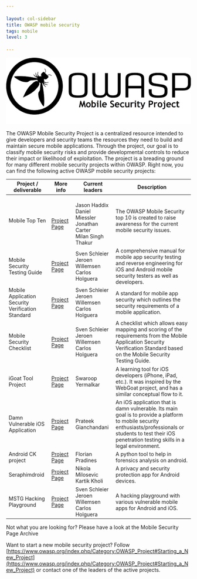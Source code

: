 ```yaml
---

layout: col-sidebar
title: OWASP mobile security
tags: mobile
level: 3

---
```


![OWASP mobile image](/assets/images/owasp_logo_milan.png)

The OWASP Mobile Security Project is a centralized resource intended to give developers and security teams the resources they need to build and maintain secure mobile applications. Through the project, our goal is to classify mobile security risks and provide developmental controls to reduce their impact or likelihood of exploitation. The project is a breading ground for many different mobile security projects within OWASP. Right now, you can find the following active OWASP mobile security projects:

| **Project / deliverable** | **More info** | **Current leaders** | **Description** |
|---|---|---|---|
| Mobile Top Ten | <img width="200"/> [Project <br />Page](https://www.owasp.org/index.php/Projects/OWASP_Mobile_Security_Project_-_Top_Ten_Mobile_Risks) | <img width="200"/> Jason Haddix <br /> Daniel Miessler <br /> Jonathan Carter <br /> Milan Singh Thakur | The OWASP Mobile Security top 10 is created to raise awareness for the current mobile security issues. |
| Mobile Security Testing Guide | [Project <br />Page](https://www.owasp.org/index.php/OWASP_Mobile_Security_Testing_Guide) | Sven Schleier <br/> Jeroen Willemsen <br/> Carlos Holguera | A comprehensive manual for mobile app security testing and reverse engineering for iOS and Android mobile security testers as well as developers. |
| Mobile Application Security Verification Standard | [Project <br />Page](https://www.owasp.org/index.php/OWASP_Mobile_Security_Testing_Guide) | Sven Schleier <br/> Jeroen Willemsen <br/> Carlos Holguera | A standard for mobile app security which outlines the security requirements of a mobile application. |
| Mobile Security Checklist | [Project <br />Page](https://www.owasp.org/index.php/OWASP_Mobile_Security_Testing_Guide) | Sven Schleier <br/> Jeroen Willemsen <br/> Carlos Holguera | A checklist which allows easy mapping and scoring of the requirements from the Mobile Application Security Verification Standard based on the Mobile Security Testing Guide. |
| iGoat Tool Project | [Project <br />Page](https://www.owasp.org/index.php/OWASP_iGoat_Project) | Swaroop Yermalkar | A learning tool for iOS developers (iPhone, iPad, etc.). It was inspired by the WebGoat project, and has a similar conceptual flow to it. |
| Damn Vulnerable iOS Application | [Project <br />Page](https://www.owasp.org/index.php/OWASP_DVIA) | Prateek Gianchandani | An iOS application that is damn vulnerable. Its main goal is to provide a platform to mobile security enthusiasts/professionals or students to test their iOS penetration testing skills in a legal environment. |
| Android CK project | [Project <br />Page](https://www.owasp.org/index.php/Projects/OWASP_Androick_Project) | Florian Pradines | A python tool to help in forensics analysis on android. |
| Seraphimdroid | [Project <br />Page](https://www.owasp.org/index.php/OWASP_SeraphimDroid_Project) | Nikola Milosevic <br /> Kartik Kholi | A privacy and security protection app for Android devices. |
| MSTG Hacking Playground | [Project <br />Page](https://github.com/OWASP/MSTG-Hacking-Playground) | Sven Schleier <br/> Jeroen Willemsen <br/> Carlos Holguera | A hacking playground with various vulnerable mobile apps for Android and iOS. |

Not what you are looking for? Please have a look at the Mobile Security Page Archive

Want to start a new mobile security project? Follow [https://www.owasp.org/index.php/Category:OWASP_Project#Starting_a_New_Project](https://www.owasp.org/index.php/Category:OWASP_Project#Starting_a_New_Project) or contact one of the leaders of the active projects.
